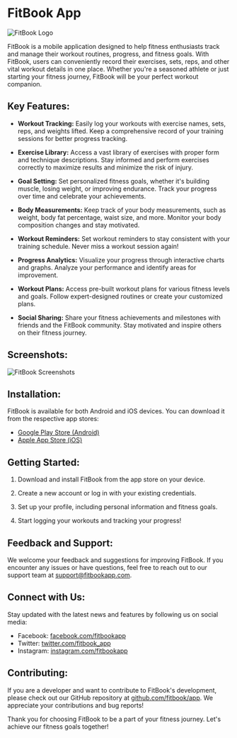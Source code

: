 # FitBook App

![FitBook Logo](fitbook_logo.png)

FitBook is a mobile application designed to help fitness enthusiasts track and manage their workout routines, progress, and fitness goals. With FitBook, users can conveniently record their exercises, sets, reps, and other vital workout details in one place. Whether you're a seasoned athlete or just starting your fitness journey, FitBook will be your perfect workout companion.

## Key Features:

- **Workout Tracking:** Easily log your workouts with exercise names, sets, reps, and weights lifted. Keep a comprehensive record of your training sessions for better progress tracking.

- **Exercise Library:** Access a vast library of exercises with proper form and technique descriptions. Stay informed and perform exercises correctly to maximize results and minimize the risk of injury.

- **Goal Setting:** Set personalized fitness goals, whether it's building muscle, losing weight, or improving endurance. Track your progress over time and celebrate your achievements.

- **Body Measurements:** Keep track of your body measurements, such as weight, body fat percentage, waist size, and more. Monitor your body composition changes and stay motivated.

- **Workout Reminders:** Set workout reminders to stay consistent with your training schedule. Never miss a workout session again!

- **Progress Analytics:** Visualize your progress through interactive charts and graphs. Analyze your performance and identify areas for improvement.

- **Workout Plans:** Access pre-built workout plans for various fitness levels and goals. Follow expert-designed routines or create your customized plans.

- **Social Sharing:** Share your fitness achievements and milestones with friends and the FitBook community. Stay motivated and inspire others on their fitness journey.

## Screenshots:

![FitBook Screenshots](fitbook_screenshots.png)

## Installation:

FitBook is available for both Android and iOS devices. You can download it from the respective app stores:

- [Google Play Store (Android)](https://play.google.com/store/apps/details?id=com.fitbook.app)
- [Apple App Store (iOS)](https://apps.apple.com/us/app/fitbook-fitness-tracker/id123456789)

## Getting Started:

1. Download and install FitBook from the app store on your device.

2. Create a new account or log in with your existing credentials.

3. Set up your profile, including personal information and fitness goals.

4. Start logging your workouts and tracking your progress!

## Feedback and Support:

We welcome your feedback and suggestions for improving FitBook. If you encounter any issues or have questions, feel free to reach out to our support team at support@fitbookapp.com.

## Connect with Us:

Stay updated with the latest news and features by following us on social media:

- Facebook: [facebook.com/fitbookapp](https://www.facebook.com/fitbookapp)
- Twitter: [twitter.com/fitbook_app](https://twitter.com/fitbook_app)
- Instagram: [instagram.com/fitbookapp](https://www.instagram.com/fitbookapp)

## Contributing:

If you are a developer and want to contribute to FitBook's development, please check out our GitHub repository at [github.com/fitbook/app](https://github.com/fitbook/app). We appreciate your contributions and bug reports!

Thank you for choosing FitBook to be a part of your fitness journey. Let's achieve our fitness goals together!


